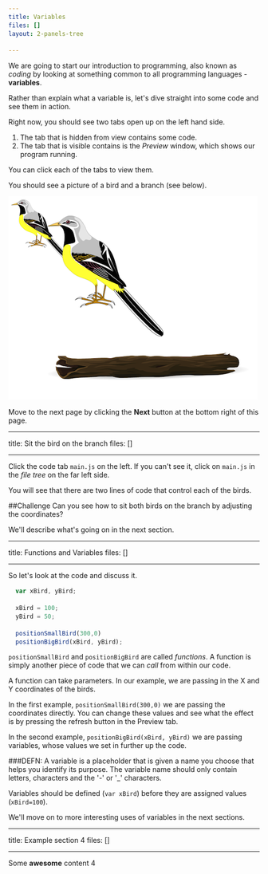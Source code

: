 ```yaml
---
title: Variables
files: []
layout: 2-panels-tree

---
```

We are going to start our introduction to programming, also known as *coding* by looking at something common to all programming languages - **variables**.

Rather than explain what a variable is, let's dive straight into some code and see them in action.

Right now, you should see two tabs open up on the left hand side.

1. The tab that is hidden from view contains some code.
1. The tab that is visible contains is the *Preview* window, which shows our program running.

You can click each of the tabs to view them.

You should see a picture of a bird and a branch (see below).

![](.guides/img/var-bird-branch.png)

Move to the next page by clicking the **Next** button at the bottom right of this page.

---
title: Sit the bird on the branch
files: []

---
Click the code tab `main.js` on the left. If you can't see it, click on `main.js` in the *file tree* on the far left side.

You will see that there are two lines of code that control each of the birds.

##Challenge
Can you see how to sit both birds on the branch by adjusting the coordinates?

We'll describe what's going on in the next section.

---
title: Functions and Variables
files: []

---
So let's look at the code and discuss it.

```javascript
  var xBird, yBird;
  
  xBird = 100;
  yBird = 50;
  
  positionSmallBird(300,0)
  positionBigBird(xBird, yBird);
```

`positionSmallBird` and `positionBigBird` are called *functions*. A function is simply another piece of code that we can *call* from within our code.

A function can take parameters. In our example, we are passing in the X and Y coordinates of the birds.

In the first example, `positionSmallBird(300,0)` we are passing the coordinates directly. You can change these values and see what the effect is by pressing the refresh button in the Preview tab.

In the second example, `positionBigBird(xBird, yBird)` we are passing variables, whose values we set in further up the code.

###DEFN:
A variable is a placeholder that is given a name you choose that helps you identify its purpose. The variable name should only contain letters, characters and the '-' or '_' characters.

Variables should be defined (`var xBird`) before they are assigned values (`xBird=100`).

We'll move on to more interesting uses of variables in the next sections.


---
title: Example section 4
files: []

---
Some **awesome** content 4
